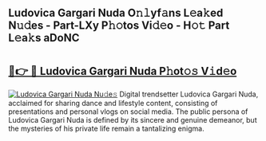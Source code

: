 ## Ludovica Gargari Nuda O𝚗𝚕yf𝚊ns L𝚎a𝚔ed N𝚞𝚍es - Part-LXy P𝚑𝚘tos Vi𝚍𝚎o - H𝚘𝚝 Part L𝚎a𝚔s aDoNC

# <h2><a href="http://kfa8hn.oniu.top/?m=Ludovica+Gargari+Nuda">🔗👉 🔴 Ludovica Gargari Nuda P𝚑ot𝚘𝚜 V𝚒d𝚎o</a></h2>

[![Ludovica Gargari Nuda Nu𝚍e𝚜](https://i.imgur.com/0qMVB7G.gif)](http://kfa8hn.oniu.top/?m=Ludovica+Gargari+Nuda)
Digital trendsetter Ludovica Gargari Nuda, acclaimed for sharing dance and lifestyle content, consisting of presentations and personal vlogs on social media. The public persona of Ludovica Gargari Nuda is defined by its sincere and genuine demeanor, but the mysteries of his private life remain a tantalizing enigma.  
